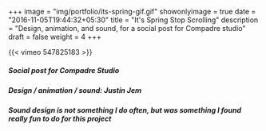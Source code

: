+++
image = "img/portfolio/its-spring-gif.gif"
showonlyimage = true
date = "2016-11-05T19:44:32+05:30"
title = "It's Spring Stop Scrolling"
description = "Design, animation, and sound, for a social post for Compadre studio"
draft = false
weight = 4
+++

{{< vimeo 547825183 >}}  
##### Social post for Compadre Studio
##### Design / animation / sound: Justin Jem
##### Sound design is not something I do often, but was something I found really fun to do for this project